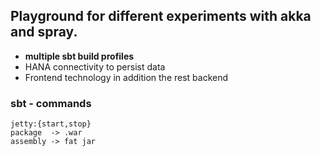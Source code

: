 ## Playground for different experiments with akka and spray.

- **multiple sbt build profiles**
- HANA connectivity to persist data
- Frontend technology in addition the rest backend


### sbt - commands

    jetty:{start,stop}
    package  -> .war
    assembly -> fat jar